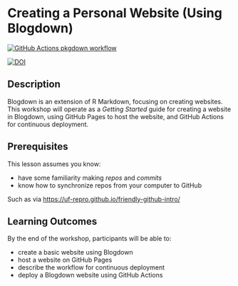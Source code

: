 
<!-- README.md is generated from README.Rmd. Please edit that file -->

# Creating a Personal Website (Using Blogdown)

<!-- badges: start -->

[![GitHub Actions pkgdown
workflow](https://github.com/uf-repro/blogdown-website-intro/workflows/pkgdown/badge.svg)](https://github.com/uf-repro/blogdown-website-intro/actions?query=workflow%3Apkgdown)

[![DOI](https://zenodo.org/badge/DOI/10.5281/zenodo.6827997.svg)](https://doi.org/10.5281/zenodo.6827997)

<!-- badges: end -->

## Description

Blogdown is an extension of R Markdown, focusing on creating websites.
This workshop will operate as a *Getting Started* guide for creating a
website in Blogdown, using GitHub Pages to host the website, and GitHub
Actions for continuous deployment.

## Prerequisites

This lesson assumes you know:

-   have some familiarity making *repos* and *commits*
-   know how to synchronize repos from your computer to GitHub

Such as via <https://uf-repro.github.io/friendly-github-intro/>

## Learning Outcomes

By the end of the workshop, participants will be able to:

-   create a basic website using Blogdown
-   host a website on GitHub Pages
-   describe the workflow for continuous deployment
-   deploy a Blogdown website using GitHub Actions
